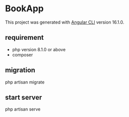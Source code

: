 # BookApp

This project was generated with [Angular CLI](https://github.com/angular/angular-cli) version 16.1.0.

## requirement

- php version 8.1.0 or above
- composer

## migration

php artisan migrate

## start server

php artisan serve